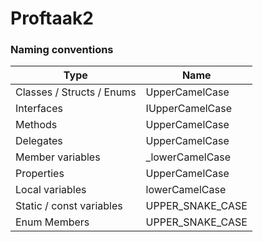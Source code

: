 # Proftaak2

### Naming conventions
Type | Name
--- | --- 
Classes / Structs / Enums | UpperCamelCase
Interfaces | IUpperCamelCase
Methods | UpperCamelCase
Delegates | UpperCamelCase
Member variables | _lowerCamelCase
Properties | UpperCamelCase
Local variables | lowerCamelCase
Static / const variables | UPPER_SNAKE_CASE
Enum Members | UPPER_SNAKE_CASE
